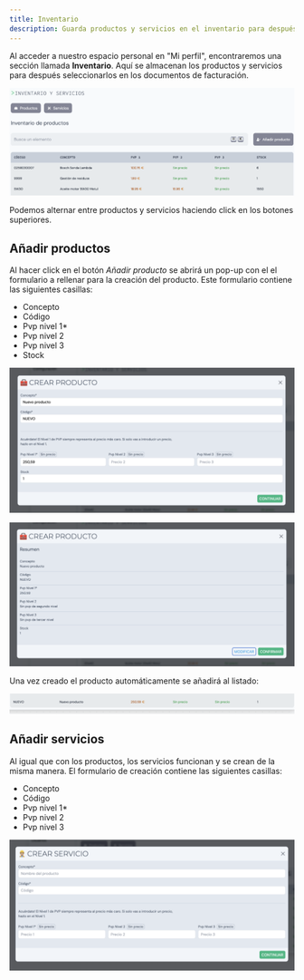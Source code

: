 ```yaml
---
title: Inventario
description: Guarda productos y servicios en el inventario para después seleccionarlos en los documentos de facturación. 
---
```


Al acceder a nuestro espacio personal en "Mi perfil", encontraremos una sección llamada **Inventario**. Aquí se almacenan los productos y servicios para después seleccionarlos en los documentos de facturación.

![Inventario y servicios](../../../../assets/images/guia/inventario-servicios.png "Inventario y servicios")

Podemos alternar entre productos y servicios haciendo click en los botones superiores.

## Añadir productos

Al hacer click en el botón _Añadir producto_ se abrirá un pop-up con el el formulario a rellenar para la creación del producto. Este formulario contiene las siguientes casillas:

- Concepto
- Código
- Pvp nivel 1*
- Pvp nivel 2
- Pvp nivel 3
- Stock

![Crear producto](../../../../assets/images/guia/inventario-crear-producto.png "Crear producto")

![Resumen antes de crear un producto](../../../../assets/images/guia/inventario-crear-producto-resumen.png "Resumen antes de crear un producto")

Una vez creado el producto automáticamente se añadirá al listado:

![Producto ya creado y añadido al inventario](../../../../assets/images/guia/inventario-producto-creado.png "Producto ya creado y añadido al inventario")

## Añadir servicios

Al igual que con los productos, los servicios funcionan y se crean de la misma manera. El formulario de creación contiene las siguientes casillas:

- Concepto
- Código
- Pvp nivel 1*
- Pvp nivel 2
- Pvp nivel 3

![Crear servicio](../../../../assets/images/guia/inventario-crear-servicio.png "Crear servicio")
